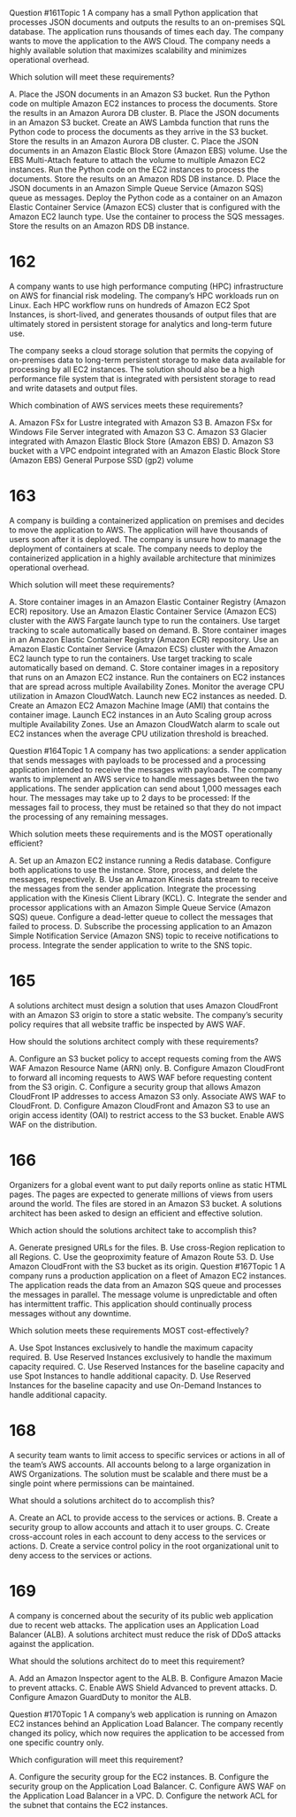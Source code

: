 Question #161Topic 1
A company has a small Python application that processes JSON documents and outputs the results to an on-premises SQL database. The application runs thousands of times each day. The company wants to move the application to the AWS Cloud. The company needs a highly available solution that maximizes scalability and minimizes operational overhead.

Which solution will meet these requirements?

A. Place the JSON documents in an Amazon S3 bucket. Run the Python code on multiple Amazon EC2 instances to process the documents. Store the results in an Amazon Aurora DB cluster.
B. Place the JSON documents in an Amazon S3 bucket. Create an AWS Lambda function that runs the Python code to process the documents as they arrive in the S3 bucket. Store the results in an Amazon Aurora DB cluster.
C. Place the JSON documents in an Amazon Elastic Block Store (Amazon EBS) volume. Use the EBS Multi-Attach feature to attach the volume to multiple Amazon EC2 instances. Run the Python code on the EC2 instances to process the documents. Store the results on an Amazon RDS DB instance.
D. Place the JSON documents in an Amazon Simple Queue Service (Amazon SQS) queue as messages. Deploy the Python code as a container on an Amazon Elastic Container Service (Amazon ECS) cluster that is configured with the Amazon EC2 launch type. Use the container to process the SQS messages. Store the results on an Amazon RDS DB instance.
 
# 162
A company wants to use high performance computing (HPC) infrastructure on AWS for financial risk modeling. The company’s HPC workloads run on Linux. Each HPC workflow runs on hundreds of Amazon EC2 Spot Instances, is short-lived, and generates thousands of output files that are ultimately stored in persistent storage for analytics and long-term future use.

The company seeks a cloud storage solution that permits the copying of on-premises data to long-term persistent storage to make data available for processing by all EC2 instances. The solution should also be a high performance file system that is integrated with persistent storage to read and write datasets and output files.

Which combination of AWS services meets these requirements?

A. Amazon FSx for Lustre integrated with Amazon S3
B. Amazon FSx for Windows File Server integrated with Amazon S3
C. Amazon S3 Glacier integrated with Amazon Elastic Block Store (Amazon EBS)
D. Amazon S3 bucket with a VPC endpoint integrated with an Amazon Elastic Block Store (Amazon EBS) General Purpose SSD (gp2) volume
 
# 163
A company is building a containerized application on premises and decides to move the application to AWS. The application will have thousands of users soon after it is deployed. The company is unsure how to manage the deployment of containers at scale. The company needs to deploy the containerized application in a highly available architecture that minimizes operational overhead.

Which solution will meet these requirements?

A. Store container images in an Amazon Elastic Container Registry (Amazon ECR) repository. Use an Amazon Elastic Container Service (Amazon ECS) cluster with the AWS Fargate launch type to run the containers. Use target tracking to scale automatically based on demand.
B. Store container images in an Amazon Elastic Container Registry (Amazon ECR) repository. Use an Amazon Elastic Container Service (Amazon ECS) cluster with the Amazon EC2 launch type to run the containers. Use target tracking to scale automatically based on demand.
C. Store container images in a repository that runs on an Amazon EC2 instance. Run the containers on EC2 instances that are spread across multiple Availability Zones. Monitor the average CPU utilization in Amazon CloudWatch. Launch new EC2 instances as needed.
D. Create an Amazon EC2 Amazon Machine Image (AMI) that contains the container image. Launch EC2 instances in an Auto Scaling group across multiple Availability Zones. Use an Amazon CloudWatch alarm to scale out EC2 instances when the average CPU utilization threshold is breached.
 
Question #164Topic 1
A company has two applications: a sender application that sends messages with payloads to be processed and a processing application intended to receive the messages with payloads. The company wants to implement an AWS service to handle messages between the two applications. The sender application can send about 1,000 messages each hour. The messages may take up to 2 days to be processed: If the messages fail to process, they must be retained so that they do not impact the processing of any remaining messages.

Which solution meets these requirements and is the MOST operationally efficient?

A. Set up an Amazon EC2 instance running a Redis database. Configure both applications to use the instance. Store, process, and delete the messages, respectively.
B. Use an Amazon Kinesis data stream to receive the messages from the sender application. Integrate the processing application with the Kinesis Client Library (KCL).
C. Integrate the sender and processor applications with an Amazon Simple Queue Service (Amazon SQS) queue. Configure a dead-letter queue to collect the messages that failed to process.
D. Subscribe the processing application to an Amazon Simple Notification Service (Amazon SNS) topic to receive notifications to process. Integrate the sender application to write to the SNS topic.
 
# 165
A solutions architect must design a solution that uses Amazon CloudFront with an Amazon S3 origin to store a static website. The company’s security policy requires that all website traffic be inspected by AWS WAF.

How should the solutions architect comply with these requirements?

A. Configure an S3 bucket policy to accept requests coming from the AWS WAF Amazon Resource Name (ARN) only.
B. Configure Amazon CloudFront to forward all incoming requests to AWS WAF before requesting content from the S3 origin.
C. Configure a security group that allows Amazon CloudFront IP addresses to access Amazon S3 only. Associate AWS WAF to CloudFront.
D. Configure Amazon CloudFront and Amazon S3 to use an origin access identity (OAI) to restrict access to the S3 bucket. Enable AWS WAF on the distribution. 

# 166
Organizers for a global event want to put daily reports online as static HTML pages. The pages are expected to generate millions of views from users around the world. The files are stored in an Amazon S3 bucket. A solutions architect has been asked to design an efficient and effective solution.

Which action should the solutions architect take to accomplish this?

A. Generate presigned URLs for the files.
B. Use cross-Region replication to all Regions.
C. Use the geoproximity feature of Amazon Route 53.
D. Use Amazon CloudFront with the S3 bucket as its origin. 
Question #167Topic 1
A company runs a production application on a fleet of Amazon EC2 instances. The application reads the data from an Amazon SQS queue and processes the messages in parallel. The message volume is unpredictable and often has intermittent traffic. This application should continually process messages without any downtime.

Which solution meets these requirements MOST cost-effectively?

A. Use Spot Instances exclusively to handle the maximum capacity required.
B. Use Reserved Instances exclusively to handle the maximum capacity required.
C. Use Reserved Instances for the baseline capacity and use Spot Instances to handle additional capacity.
D. Use Reserved Instances for the baseline capacity and use On-Demand Instances to handle additional capacity. 

# 168
A security team wants to limit access to specific services or actions in all of the team’s AWS accounts. All accounts belong to a large organization in AWS Organizations. The solution must be scalable and there must be a single point where permissions can be maintained.

What should a solutions architect do to accomplish this?

A. Create an ACL to provide access to the services or actions.
B. Create a security group to allow accounts and attach it to user groups.
C. Create cross-account roles in each account to deny access to the services or actions.
D. Create a service control policy in the root organizational unit to deny access to the services or actions. 

# 169
A company is concerned about the security of its public web application due to recent web attacks. The application uses an Application Load Balancer (ALB). A solutions architect must reduce the risk of DDoS attacks against the application.

What should the solutions architect do to meet this requirement?

A. Add an Amazon Inspector agent to the ALB.
B. Configure Amazon Macie to prevent attacks.
C. Enable AWS Shield Advanced to prevent attacks.
D. Configure Amazon GuardDuty to monitor the ALB.
 
Question #170Topic 1
A company’s web application is running on Amazon EC2 instances behind an Application Load Balancer. The company recently changed its policy, which now requires the application to be accessed from one specific country only.

Which configuration will meet this requirement?

A. Configure the security group for the EC2 instances.
B. Configure the security group on the Application Load Balancer.
C. Configure AWS WAF on the Application Load Balancer in a VPC.
D. Configure the network ACL for the subnet that contains the EC2 instances.
 
